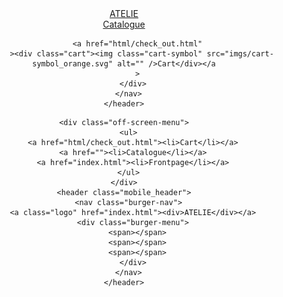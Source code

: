 <!-- DESKTOP HEADER -->

<header class="desktop_header">
      <nav class="menu">
        <a class="logo" href="index.html"><div>ATELIE</div></a>
        <div class="menu_right">
          <a href=""><div>Catalogue</div></a>

          <a href="html/check_out.html"
            ><div class="cart"><img class="cart-symbol" src="imgs/cart-symbol_orange.svg" alt="" />Cart</div></a
          >
        </div>
      </nav>
    </header>

<!-- BURGER MENU -->

    <div class="off-screen-menu">
      <ul>
        <a href="html/check_out.html"><li>Cart</li></a>
        <a href=""><li>Catalogue</li></a>
        <a href="index.html"><li>Frontpage</li></a>
      </ul>
    </div>
    <header class="mobile_header">
      <nav class="burger-nav">
        <a class="logo" href="index.html"><div>ATELIE</div></a>
        <div class="burger-menu">
          <span></span>
          <span></span>
          <span></span>
        </div>
      </nav>
    </header>
